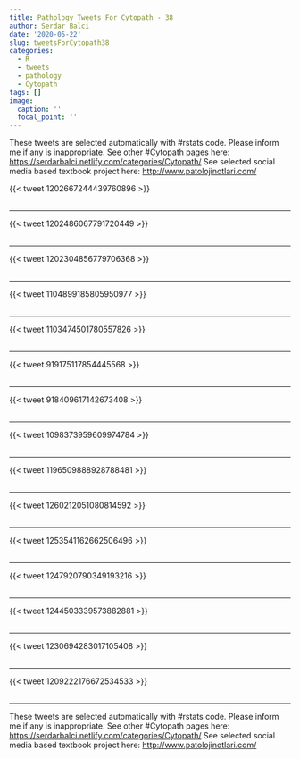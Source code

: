 ```yaml
---
title: Pathology Tweets For Cytopath - 38
author: Serdar Balci
date: '2020-05-22'
slug: tweetsForCytopath38
categories:
  - R
  - tweets
  - pathology
  - Cytopath
tags: []
image:
  caption: ''
  focal_point: ''
---
```



These tweets are selected automatically with #rstats code. Please inform me if any is inappropriate.
See other #Cytopath pages here: https://serdarbalci.netlify.com/categories/Cytopath/ 
See selected social media based textbook project here: http://www.patolojinotlari.com/

{{< tweet 1202667244439760896 >}}
<br>
<br>
<hr>
{{< tweet 1202486067791720449 >}}
<br>
<br>
<hr>
{{< tweet 1202304856779706368 >}}
<br>
<br>
<hr>
{{< tweet 1104899185805950977 >}}
<br>
<br>
<hr>
{{< tweet 1103474501780557826 >}}
<br>
<br>
<hr>
{{< tweet 919175117854445568 >}}
<br>
<br>
<hr>
{{< tweet 918409617142673408 >}}
<br>
<br>
<hr>
{{< tweet 1098373959609974784 >}}
<br>
<br>
<hr>
{{< tweet 1196509888928788481 >}}
<br>
<br>
<hr>
{{< tweet 1260212051080814592 >}}
<br>
<br>
<hr>
{{< tweet 1253541162662506496 >}}
<br>
<br>
<hr>
{{< tweet 1247920790349193216 >}}
<br>
<br>
<hr>
{{< tweet 1244503339573882881 >}}
<br>
<br>
<hr>
{{< tweet 1230694283017105408 >}}
<br>
<br>
<hr>
{{< tweet 1209222176672534533 >}}
<br>
<br>
<hr>


These tweets are selected automatically with #rstats code. Please inform me if any is inappropriate.
See other #Cytopath pages here: https://serdarbalci.netlify.com/categories/Cytopath/ 
See selected social media based textbook project here: http://www.patolojinotlari.com/
